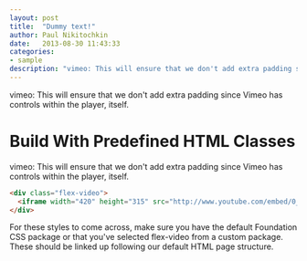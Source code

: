 ```yaml
---
layout: post
title:  "Dummy text!"
author: Paul Nikitochkin
date:   2013-08-30 11:43:33
categories:
- sample
description: "vimeo: This will ensure that we don't add extra padding since Vimeo <a href='/team.html' >Team page</a> has controls within the player, itself."
---
```


vimeo: This will ensure that we don't add extra padding since Vimeo has controls within the player, itself.

<!--more-->

# Build With Predefined HTML Classes
vimeo: This will ensure that we don't add extra padding since Vimeo has controls within the player, itself.

```html
<div class="flex-video">
  <iframe width="420" height="315" src="http://www.youtube.com/embed/0_EW8aNgKlA" frameborder="0" allowfullscreen></iframe>
</div>
```
For these styles to come across, make sure you have the default Foundation CSS package or that you've selected flex-video from a custom package. These should be linked up following our default HTML page structure.
